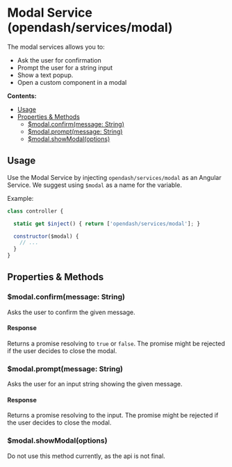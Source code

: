 # Modal Service (opendash/services/modal)

The modal services allows you to:
- Ask the user for confirmation
- Prompt the user for a string input
- Show a text popup.
- Open a custom component in a modal

**Contents:**
<!-- TOC depthFrom:2 depthTo:3 -->

- [Usage](#usage)
- [Properties & Methods](#properties--methods)
    - [$modal.confirm(message: String)](#modalconfirmmessage-string)
    - [$modal.prompt(message: String)](#modalpromptmessage-string)
    - [$modal.showModal(options)](#modalshowmodaloptions)

<!-- /TOC -->

## Usage

Use the Modal Service by injecting `opendash/services/modal` as an Angular Service. We suggest using `$modal` as a name for the variable.

Example:
```js
class controller {

  static get $inject() { return ['opendash/services/modal']; }

  constructor($modal) {
    // ...
  }
}
```

## Properties & Methods

### $modal.confirm(message: String)

Asks the user to confirm the given message.

#### Response

Returns a promise resolving to `true` or `false`. The promise might be rejected if the user decides to close the modal.

### $modal.prompt(message: String)

Asks the user for an input string showing the given message.

#### Response

Returns a promise resolving to the input. The promise might be rejected if the user decides to close the modal.

### $modal.showModal(options)

Do not use this method currently, as the api is not final. 